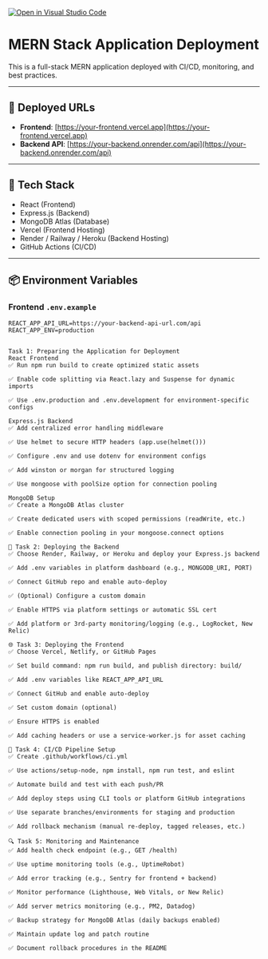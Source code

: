 [![Open in Visual Studio Code](https://classroom.github.com/assets/open-in-vscode-2e0aaae1b6195c2367325f4f02e2d04e9abb55f0b24a779b69b11b9e10269abc.svg)](https://classroom.github.com/online_ide?assignment_repo_id=19976937&assignment_repo_type=AssignmentRepo)

# MERN Stack Application Deployment

This is a full-stack MERN application deployed with CI/CD, monitoring, and best practices.

---

## 🔗 Deployed URLs

- **Frontend**: [https://your-frontend.vercel.app](https://your-frontend.vercel.app)
- **Backend API**: [https://your-backend.onrender.com/api](https://your-backend.onrender.com/api)

---

## 🚀 Tech Stack

- React (Frontend)
- Express.js (Backend)
- MongoDB Atlas (Database)
- Vercel (Frontend Hosting)
- Render / Railway / Heroku (Backend Hosting)
- GitHub Actions (CI/CD)

---

## 📦 Environment Variables

### Frontend `.env.example`
```env
REACT_APP_API_URL=https://your-backend-api-url.com/api
REACT_APP_ENV=production


Task 1: Preparing the Application for Deployment
React Frontend
✅ Run npm run build to create optimized static assets

✅ Enable code splitting via React.lazy and Suspense for dynamic imports

✅ Use .env.production and .env.development for environment-specific configs

Express.js Backend
✅ Add centralized error handling middleware

✅ Use helmet to secure HTTP headers (app.use(helmet()))

✅ Configure .env and use dotenv for environment configs

✅ Add winston or morgan for structured logging

✅ Use mongoose with poolSize option for connection pooling

MongoDB Setup
✅ Create a MongoDB Atlas cluster

✅ Create dedicated users with scoped permissions (readWrite, etc.)

✅ Enable connection pooling in your mongoose.connect options

🚀 Task 2: Deploying the Backend
✅ Choose Render, Railway, or Heroku and deploy your Express.js backend

✅ Add .env variables in platform dashboard (e.g., MONGODB_URI, PORT)

✅ Connect GitHub repo and enable auto-deploy

✅ (Optional) Configure a custom domain

✅ Enable HTTPS via platform settings or automatic SSL cert

✅ Add platform or 3rd-party monitoring/logging (e.g., LogRocket, New Relic)

🌐 Task 3: Deploying the Frontend
✅ Choose Vercel, Netlify, or GitHub Pages

✅ Set build command: npm run build, and publish directory: build/

✅ Add .env variables like REACT_APP_API_URL

✅ Connect GitHub and enable auto-deploy

✅ Set custom domain (optional)

✅ Ensure HTTPS is enabled

✅ Add caching headers or use a service-worker.js for asset caching

🔄 Task 4: CI/CD Pipeline Setup
✅ Create .github/workflows/ci.yml

✅ Use actions/setup-node, npm install, npm run test, and eslint

✅ Automate build and test with each push/PR

✅ Add deploy steps using CLI tools or platform GitHub integrations

✅ Use separate branches/environments for staging and production

✅ Add rollback mechanism (manual re-deploy, tagged releases, etc.)

🔍 Task 5: Monitoring and Maintenance
✅ Add health check endpoint (e.g., GET /health)

✅ Use uptime monitoring tools (e.g., UptimeRobot)

✅ Add error tracking (e.g., Sentry for frontend + backend)

✅ Monitor performance (Lighthouse, Web Vitals, or New Relic)

✅ Add server metrics monitoring (e.g., PM2, Datadog)

✅ Backup strategy for MongoDB Atlas (daily backups enabled)

✅ Maintain update log and patch routine

✅ Document rollback procedures in the README

